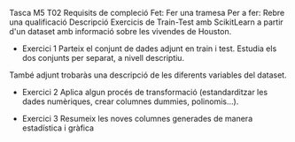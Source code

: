 Tasca M5 T02
Requisits de compleció
 Fet: Fer una tramesa  Per a fer: Rebre una qualificació
Descripció
Exercicis de Train-Test amb ScikitLearn a partir d'un dataset amb informació sobre les vivendes de Houston.
- Exercici 1
Parteix el conjunt de dades adjunt en train i test. Estudia els dos conjunts per separat, a nivell descriptiu.

També adjunt trobaràs una descripció de les diferents variables del dataset.

- Exercici 2
Aplica algun procés de transformació (estandarditzar les dades numèriques, crear columnes dummies, polinomis...).

- Exercici 3
Resumeix les noves columnes generades de manera estadística i gràfica
